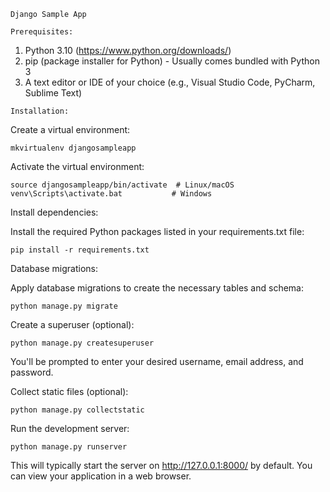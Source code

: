 `Django Sample App`

`Prerequisites:`

1. Python 3.10 (https://www.python.org/downloads/)
2. pip (package installer for Python) - Usually comes bundled with Python 3
3. A text editor or IDE of your choice (e.g., Visual Studio Code, PyCharm, Sublime Text)

`Installation:`

Create a virtual environment:

```
mkvirtualenv djangosampleapp
```

Activate the virtual environment:

```
source djangosampleapp/bin/activate  # Linux/macOS
venv\Scripts\activate.bat           # Windows
```

Install dependencies:

Install the required Python packages listed in your requirements.txt file:
```
pip install -r requirements.txt
```

Database migrations:

Apply database migrations to create the necessary tables and schema:

```
python manage.py migrate
```

Create a superuser (optional):

```
python manage.py createsuperuser
```

You'll be prompted to enter your desired username, email address, and password.

Collect static files (optional):

```
python manage.py collectstatic
```

Run the development server:

```
python manage.py runserver
```

This will typically start the server on http://127.0.0.1:8000/ by default. You can view your application in a web browser.

